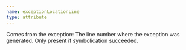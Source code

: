```yaml
---
name: exceptionLocationLine
type: attribute
---
```


Comes from the exception: The line number where the exception was generated. Only present if symbolication succeeded. 